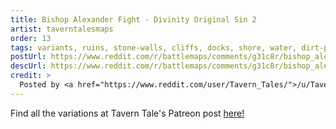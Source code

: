 ```yaml
---
title: Bishop Alexander Fight - Divinity Original Sin 2
artist: taverntalesmaps
order: 13
tags: variants, ruins, stone-walls, cliffs, docks, shore, water, dirt-path, trees, day, variant:magic-circles, variant:sunset, variant:night, artist:taverntalesmaps
postUrl: https://www.reddit.com/r/battlemaps/comments/g31c8r/bishop_alexander_fight_divinity_original_sin_2/
descUrl: https://www.reddit.com/r/battlemaps/comments/g31c8r/bishop_alexander_fight_divinity_original_sin_2/fnoknjf/
credit: >
  Posted by <a href="https://www.reddit.com/user/Tavern_Tales/">/u/Tavern_Tales</a> to <a href="https://www.reddit.com/r/battlemaps/">/r/battlemaps</a> in Apr, 2020. <br/> Please support the artist on <a href="https://www.patreon.com/taverntalesmaps">Patreon</a>, as well as follow them on <a href="https://twitter.com/TavernTales_">Twitter</a>, <a href="https://www.instagram.com/taverntalesmaps/">Instagram</a>, and <a href="https://www.youtube.com/channel/UCNzc7nXSN6uhFzKEVzVCg3w">YouTube</a>
---
```

Find all the variations at Tavern Tale's Patreon post <a href="https://www.patreon.com/posts/divinity-sin-2-36084352" title="Divinity Original Sin 2 - Alexander Fight (free + patron preview) by Tavern Tales on Patreon">here!</a>

